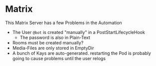 # Matrix

This Matrix Server has a few Problems in the Automation

* The User `@bot` is created "manually" in a PostStartLifecycleHook
  * The password is also in Plain-Text
* Rooms must be created manually?
* Media-Files are only stored in EmptyDir
* A bunch of Kays are auto-generated. restarting the Pod is probably going to cause problems until the user relogs

